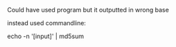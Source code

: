 Could have used program but it outputted in wrong base

instead used commandline:


echo -n '[input]' | md5sum

